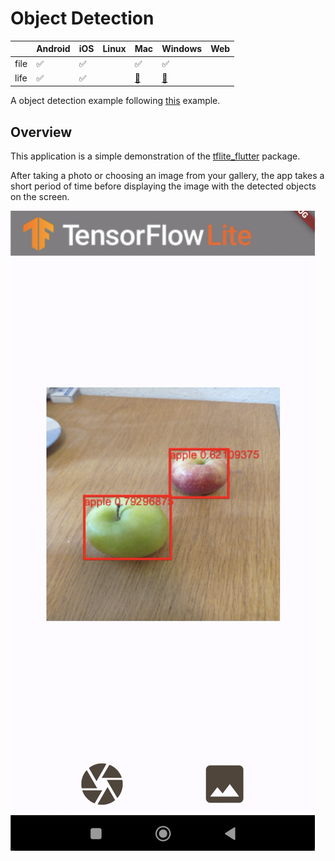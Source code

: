# Object Detection

|      | Android | iOS | Linux | Mac | Windows | Web |
|------|---------|-----|-------|-----|---------|-----|
| file | ✅       | ✅   |       | ✅   |   ✅     |     |
| life | ✅       | ✅   |       | [🚧](https://github.com/flutter/flutter/issues/41708)   |   [🚧](https://github.com/flutter/flutter/issues/41709)     |     |

A object detection example following [this](https://www.tensorflow.org/lite/examples/object_detection/overview) example.

## Overview

This application is a simple demonstration of the [tflite_flutter](https://pub.dev/packages/tflite_flutter) package.

After taking a photo or choosing an image from your gallery, the app takes a short period of time before displaying the image with the detected objects on the screen.

![Example usage](screenshot.png)